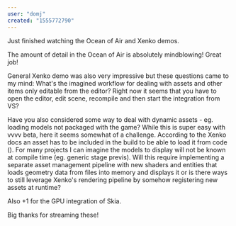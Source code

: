 ```yaml
---
user: "domj"
created: "1555772790"
---
```


Just finished watching the Ocean of Air and Xenko demos.

The amount of detail in the Ocean of Air is absolutely mindblowing! Great job!

General Xenko demo was also very impressive but these questions came to my mind:
What's the imagined workflow for dealing with assets and other items only editable from the editor?
Right now it seems that you have to open the editor, edit scene, recompile and then start the integration from VS?

Have you also considered some way to deal with dynamic assets - eg. loading models not packaged with the game?
While this is super easy with vvvv beta, here it seems somewhat of a challenge. According to the Xenko docs an asset has to be included in the build to be able to load it from code ([](https://doc.xenko.com/latest/en/manual/game-studio/manage-assets.html)). For many projects I can imagine the models to display will not be known at compile time (eg. generic stage previs). Will this require implementing a separate asset management pipeline with new shaders and entities that loads geometry data from files into memory and displays it or is there ways to still leverage Xenko's rendering pipeline by somehow registering new assets at runtime?

Also +1 for the GPU integration of Skia.

Big thanks for streaming these!
